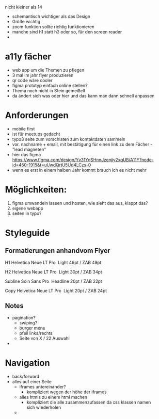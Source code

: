 nicht kleiner als 14

- schemantisch wichtiger als das Design
- Größe wichtig
- zoom funktion sollte richtig funktionieren
- manche sind h1 statt h3 oder so, für den screen reader
-

# a11y fächer

- web app um die Themen zu pflegen
- 3 mal im jahr flyer produzieren
- qr code wäre cooler
- figma prototyp einfach online stellen?
- Thema noch nicht in Stein gemeißelt
- da ändert sich was oder hier und das kann man dann schnell anpassen

# Anforderungen

- mobile first
- ist für meetups gedacht
- typo3 seite zum vorschlaten zum kontaktdaten sammeln
- vor. nachname + email, mit bestätigung für einen link zu dem Fächer - "lead magneten"
- hier das figma https://www.figma.com/design/Yv31YqSHnnJzenjiy2xqUB/A11Y?node-id=450-1915&t=uUwdQrtU5Ud4LCzs-0
- wenn es erst in einem halben Jahr kommt brauch ich es nicht mehr

# Möglichkeiten:

1. figma umwandeln lassen und hosten, wie sieht das aus, klappt das?
2. eigene webapp
3. seiten in typo?

# Styleguide

## Formatierungen anhandvom Flyer

H1
Helvetica Neue LT Pro 
Light
49pt / ZAB 49pt

H2
Helvetica Neue LT Pro 
Light
30pt / ZAB 34pt

Subline
Soin Sans Pro 
Headline
20pt / ZAB 22pt

Copy
Helvetica Neue LT Pro 
Light
20pt / ZAB 24pt

## Notes

- pagination?
  - swiping?
  - burger menu
  - pfeil links/rechts
  - Seite von X / 22 Auswahl
-

# Navigation

- back/forward
- alles auf einer Seite
  - iframes untereinander?
    - kompliziert wegen der höhe der iframes
  - alles htmls zu einem html machen
    - kompliziert die alle zusammenzufassen da css klassen namen sich wiederholen
  -
